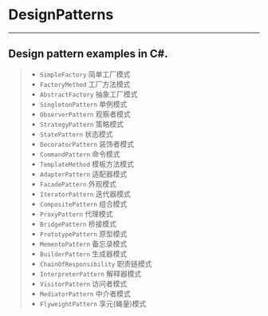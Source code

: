 ﻿# DesignPatterns

------

## Design pattern examples in C#.

>* `SimpleFactory` 简单工厂模式
>* `FactoryMethod` 工厂方法模式
>* `AbstractFactory` 抽象工厂模式
>* `SingletonPattern` 单例模式
>* `ObserverPattern` 观察者模式
>* `StrategyPattern` 策略模式
>* `StatePattern` 状态模式
>* `DecoratorPattern` 装饰者模式
>* `CommandPattern` 命令模式
>* `TemplateMethod` 模板方法模式
>* `AdapterPattern` 适配器模式
>* `FacadePattern` 外观模式
>* `IteratorPattern` 迭代器模式
>* `CompositePattern` 组合模式
>* `ProxyPattern` 代理模式
>* `BridgePattern` 桥接模式
>* `PrototypePattern` 原型模式
>* `MementoPattern` 备忘录模式
>* `BuilderPattern` 生成器模式
>* `ChainOfResponsibility` 职责链模式
>* `InterpreterPattern` 解释器模式
>* `VisitorPattern` 访问者模式
>* `MediatorPattern` 中介者模式
>* `FlyweightPattern` 享元(蝇量)模式
